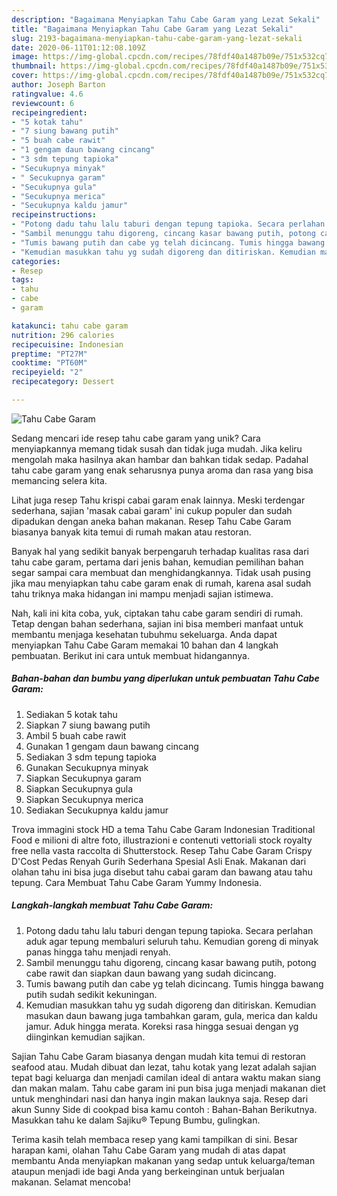 ```yaml
---
description: "Bagaimana Menyiapkan Tahu Cabe Garam yang Lezat Sekali"
title: "Bagaimana Menyiapkan Tahu Cabe Garam yang Lezat Sekali"
slug: 2193-bagaimana-menyiapkan-tahu-cabe-garam-yang-lezat-sekali
date: 2020-06-11T01:12:08.109Z
image: https://img-global.cpcdn.com/recipes/78fdf40a1487b09e/751x532cq70/tahu-cabe-garam-foto-resep-utama.jpg
thumbnail: https://img-global.cpcdn.com/recipes/78fdf40a1487b09e/751x532cq70/tahu-cabe-garam-foto-resep-utama.jpg
cover: https://img-global.cpcdn.com/recipes/78fdf40a1487b09e/751x532cq70/tahu-cabe-garam-foto-resep-utama.jpg
author: Joseph Barton
ratingvalue: 4.6
reviewcount: 6
recipeingredient:
- "5 kotak tahu"
- "7 siung bawang putih"
- "5 buah cabe rawit"
- "1 gengam daun bawang cincang"
- "3 sdm tepung tapioka"
- "Secukupnya minyak"
- " Secukupnya garam"
- "Secukupnya gula"
- "Secukupnya merica"
- "Secukupnya kaldu jamur"
recipeinstructions:
- "Potong dadu tahu lalu taburi dengan tepung tapioka. Secara perlahan aduk agar tepung membaluri seluruh tahu. Kemudian goreng di minyak panas hingga tahu menjadi renyah."
- "Sambil menunggu tahu digoreng, cincang kasar bawang putih, potong cabe rawit dan siapkan daun bawang yang sudah dicincang."
- "Tumis bawang putih dan cabe yg telah dicincang. Tumis hingga bawang putih sudah sedikit kekuningan."
- "Kemudian masukkan tahu yg sudah digoreng dan ditiriskan. Kemudian masukan daun bawang juga tambahkan garam, gula, merica dan kaldu jamur. Aduk hingga merata. Koreksi rasa hingga sesuai dengan yg diinginkan kemudian sajikan."
categories:
- Resep
tags:
- tahu
- cabe
- garam

katakunci: tahu cabe garam 
nutrition: 296 calories
recipecuisine: Indonesian
preptime: "PT27M"
cooktime: "PT60M"
recipeyield: "2"
recipecategory: Dessert

---
```



![Tahu Cabe Garam](https://img-global.cpcdn.com/recipes/78fdf40a1487b09e/751x532cq70/tahu-cabe-garam-foto-resep-utama.jpg)

Sedang mencari ide resep tahu cabe garam yang unik? Cara menyiapkannya memang tidak susah dan tidak juga mudah. Jika keliru mengolah maka hasilnya akan hambar dan bahkan tidak sedap. Padahal tahu cabe garam yang enak seharusnya punya aroma dan rasa yang bisa memancing selera kita.

Lihat juga resep Tahu krispi cabai garam enak lainnya. Meski terdengar sederhana, sajian &#39;masak cabai garam&#39; ini cukup populer dan sudah dipadukan dengan aneka bahan makanan. Resep Tahu Cabe Garam biasanya banyak kita temui di rumah makan atau restoran.

Banyak hal yang sedikit banyak berpengaruh terhadap kualitas rasa dari tahu cabe garam, pertama dari jenis bahan, kemudian pemilihan bahan segar sampai cara membuat dan menghidangkannya. Tidak usah pusing jika mau menyiapkan tahu cabe garam enak di rumah, karena asal sudah tahu triknya maka hidangan ini mampu menjadi sajian istimewa.


Nah, kali ini kita coba, yuk, ciptakan tahu cabe garam sendiri di rumah. Tetap dengan bahan sederhana, sajian ini bisa memberi manfaat untuk membantu menjaga kesehatan tubuhmu sekeluarga. Anda dapat menyiapkan Tahu Cabe Garam memakai 10 bahan dan 4 langkah pembuatan. Berikut ini cara untuk membuat hidangannya.

<!--inarticleads1-->

##### Bahan-bahan dan bumbu yang diperlukan untuk pembuatan Tahu Cabe Garam:

1. Sediakan 5 kotak tahu
1. Siapkan 7 siung bawang putih
1. Ambil 5 buah cabe rawit
1. Gunakan 1 gengam daun bawang cincang
1. Sediakan 3 sdm tepung tapioka
1. Gunakan Secukupnya minyak
1. Siapkan  Secukupnya garam
1. Siapkan Secukupnya gula
1. Siapkan Secukupnya merica
1. Sediakan Secukupnya kaldu jamur


Trova immagini stock HD a tema Tahu Cabe Garam Indonesian Traditional Food e milioni di altre foto, illustrazioni e contenuti vettoriali stock royalty free nella vasta raccolta di Shutterstock. Resep Tahu Cabe Garam Crispy D&#39;Cost Pedas Renyah Gurih Sederhana Spesial Asli Enak. Makanan dari olahan tahu ini bisa juga disebut tahu cabai garam dan bawang atau tahu tepung. Cara Membuat Tahu Cabe Garam Yummy Indonesia. 

<!--inarticleads2-->

##### Langkah-langkah membuat Tahu Cabe Garam:

1. Potong dadu tahu lalu taburi dengan tepung tapioka. Secara perlahan aduk agar tepung membaluri seluruh tahu. Kemudian goreng di minyak panas hingga tahu menjadi renyah.
1. Sambil menunggu tahu digoreng, cincang kasar bawang putih, potong cabe rawit dan siapkan daun bawang yang sudah dicincang.
1. Tumis bawang putih dan cabe yg telah dicincang. Tumis hingga bawang putih sudah sedikit kekuningan.
1. Kemudian masukkan tahu yg sudah digoreng dan ditiriskan. Kemudian masukan daun bawang juga tambahkan garam, gula, merica dan kaldu jamur. Aduk hingga merata. Koreksi rasa hingga sesuai dengan yg diinginkan kemudian sajikan.


Sajian Tahu Cabe Garam biasanya dengan mudah kita temui di restoran seafood atau. Mudah dibuat dan lezat, tahu kotak yang lezat adalah sajian tepat bagi keluarga dan menjadi camilan ideal di antara waktu makan siang dan makan malam. Tahu cabe garam ini pun bisa juga menjadi makanan diet untuk menghindari nasi dan hanya ingin makan lauknya saja. Resep dari akun Sunny Side di cookpad bisa kamu contoh : Bahan-Bahan  Berikutnya. Masukkan tahu ke dalam Sajiku® Tepung Bumbu, gulingkan. 

Terima kasih telah membaca resep yang kami tampilkan di sini. Besar harapan kami, olahan Tahu Cabe Garam yang mudah di atas dapat membantu Anda menyiapkan makanan yang sedap untuk keluarga/teman ataupun menjadi ide bagi Anda yang berkeinginan untuk berjualan makanan. Selamat mencoba!
